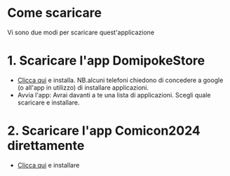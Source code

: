 # Come scaricare
Vi sono due modi per scaricare quest'applicazione
# 1. Scaricare l'app DomipokeStore 
 - [Clicca qui](https://github.com/DomipokeApk/DomipokeStore/releases/download/latest/DomipokeStore.apk) e installa. NB.alcuni telefoni chiedono di concedere a google (o all'app in utilizzo) di installare applicazioni.
 - Avvia l'app: Avrai davanti a te una lista di applicazioni. Scegli quale scaricare e installare.
# 2. Scaricare l'app Comicon2024 direttamente
 - [Clicca qui](https://github.com/DomipokeApk/Comicon2024/releases/tag/latest) e installare
